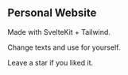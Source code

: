 ## Personal Website
Made with SvelteKit + Tailwind.

Change texts and use for yourself.

Leave a star if you liked it.
